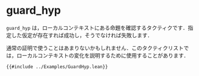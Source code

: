 # guard_hyp

`guard_hyp` は，ローカルコンテキストにある命題を確認するタクティクです．指定した仮定が存在すれば成功し，そうでなければ失敗します．

通常の証明で使うことはあまりないかもしれません．このタクティクリストでは，ローカルコンテキストの変化を説明するために使用することがあります．

```lean
{{#include ../Examples/GuardHyp.lean}}
```
